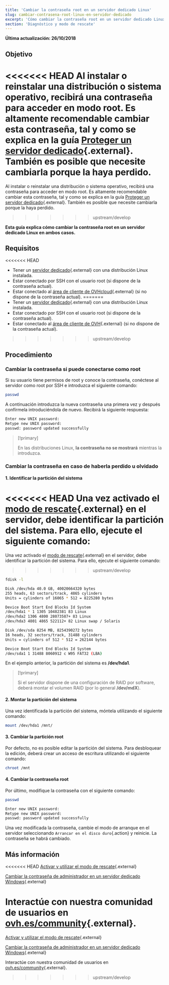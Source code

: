 ```yaml
---
title: 'Cambiar la contraseña root en un servidor dedicado Linux'
slug: cambiar-contrasena-root-linux-en-servidor-dedicado
excerpt: 'Cómo cambiar la contraseña root en un servidor dedicado Linux'
section: 'Diagnóstico y modo de rescate'
---
```


**Última actualización: 26/10/2018**

## Objetivo

<<<<<<< HEAD
Al instalar o reinstalar una distribución o sistema operativo, recibirá una contraseña para acceder en modo root. Es altamente recomendable cambiar esta contraseña, tal y como se explica en la guía [Proteger un servidor dedicado](../seguridad-de-un-servidor-dedicado/){.external}. También es posible que necesite cambiarla porque la haya perdido.
=======
Al instalar o reinstalar una distribución o sistema operativo, recibirá una contraseña para acceder en modo root. Es altamente recomendable cambiar esta contraseña, tal y como se explica en la guía [Proteger un servidor dedicado](https://docs.ovh.com/es/dedicated/seguridad-de-un-servidor-dedicado/){.external}. También es posible que necesite cambiarla porque la haya perdido.
>>>>>>> upstream/develop

**Esta guía explica cómo cambiar la contraseña root en un servidor dedicado Linux en ambos casos.**


## Requisitos

<<<<<<< HEAD
* Tener un [servidor dedicado](https://www.ovh.com/world/es/servidores_dedicados/){.external} con una distribución Linux instalada.
* Estar conectado por SSH con el usuario root (si dispone de la contraseña actual).
* Estar conectado al [área de cliente de OVHcloud](https://ca.ovh.com/auth/?action=gotomanager){.external} (si no dispone de la contraseña actual).
=======
* Tener un [servidor dedicado](https://www.ovh.es/servidores_dedicados/){.external} con una distribución Linux instalada.
* Estar conectado por SSH con el usuario root (si dispone de la contraseña actual).
* Estar conectado al [área de cliente de OVH](https://www.ovh.com/auth/?action=gotomanager){.external} (si no dispone de la contraseña actual).
>>>>>>> upstream/develop


## Procedimiento

### Cambiar la contraseña si puede conectarse como root

Si su usuario tiene permisos de root y conoce la contraseña, conéctese al servidor como root por SSH e introduzca el siguiente comando:

```sh
passwd
```

A continuación introduzca la nueva contraseña una primera vez y después confírmela introduciéndola de nuevo. Recibirá la siguiente respuesta:

```sh
Enter new UNIX password:
Retype new UNIX password:
passwd: password updated successfully
```

> [!primary]
>
> En las distribuciones Linux, **la contraseña no se mostrará** mientras la introduzca.
>

### Cambiar la contraseña en caso de haberla perdido u olvidado

#### 1. Identificar la partición del sistema

<<<<<<< HEAD
Una vez activado el [modo de rescate](../modo_de_rescate/){.external} en el servidor, debe identificar la partición del sistema. Para ello, ejecute el siguiente comando:
=======
Una vez activado el [modo de rescate](https://docs.ovh.com/es/dedicated/modo_de_rescate/){.external} en el servidor, debe identificar la partición del sistema. Para ello, ejecute el siguiente comando:
>>>>>>> upstream/develop

```sh
fdisk -l

Disk /dev/hda 40.0 GB, 40020664320 bytes
255 heads, 63 sectors/track, 4865 cylinders
Units = cylinders of 16065 * 512 = 8225280 bytes

Device Boot Start End Blocks Id System
/dev/hda1 * 1 1305 10482381 83 Linux
/dev/hda2 1306 4800 28073587+ 83 Linux
/dev/hda3 4801 4865 522112+ 82 Linux swap / Solaris

Disk /dev/sda 8254 MB, 8254390272 bytes
16 heads, 32 sectors/track, 31488 cylinders
Units = cylinders of 512 * 512 = 262144 bytes

Device Boot Start End Blocks Id System
/dev/sda1 1 31488 8060912 c W95 FAT32 (LBA)
```

En el ejemplo anterior, la partición del sistema es **/dev/hda1**. 

> [!primary]
>
> Si el servidor dispone de una configuración de RAID por software, deberá montar el volumen RAID (por lo general **/dev/mdX**). 
>

#### 2. Montar la partición del sistema

Una vez identificada la partición del sistema, móntela utilizando el siguiente comando:

```sh
mount /dev/hda1 /mnt/
```

#### 3. Cambiar la partición root

Por defecto, no es posible editar la partición del sistema. Para desbloquear la edición, deberá crear un acceso de escritura utilizando el siguiente comando:

```sh
chroot /mnt
```

#### 4. Cambiar la contraseña root

Por último, modifique la contraseña con el siguiente comando:

```sh
passwd

Enter new UNIX password:
Retype new UNIX password:
passwd: password updated successfully
```

Una vez modificada la contraseña, cambie el modo de arranque en el servidor seleccionando `Arrancar en el disco duro`{.action} y reinicie. La contraseña se habrá cambiado.


## Más información

<<<<<<< HEAD
[Activar y utilizar el modo de rescate](../modo_de_rescate/){.external}

[Cambiar la contraseña de administrador en un servidor dedicado Windows](../cambiar-contrasena-administrador-en-servidor-windows/){.external}

Interactúe con nuestra comunidad de usuarios en [ovh.es/community](https://community.ovh.com){.external}.
=======
[Activar y utilizar el modo de rescate](https://docs.ovh.com/es/dedicated/modo_de_rescate/){.external}

[Cambiar la contraseña de administrador en un servidor dedicado Windows](https://docs.ovh.com/es/dedicated/cambiar-contrasena-administrador-en-servidor-windows/){.external}

Interactúe con nuestra comunidad de usuarios en [ovh.es/community](https://www.ovh.es/community/){.external}.
>>>>>>> upstream/develop
